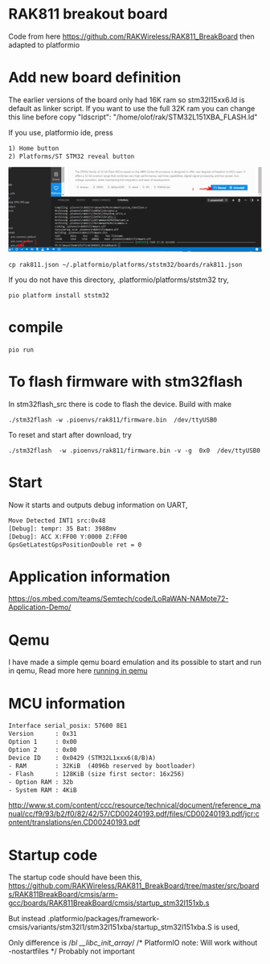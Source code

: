 # RAK811 breakout board

Code from here 
https://github.com/RAKWireless/RAK811_BreakBoard
then adapted to platformio

# Add new board definition

The earlier versions of the board only had 16K ram so stm32l15xx6.ld is default as linker script.
If you want to use the full 32K ram you can change this line before copy
        "ldscript": "/home/olof/rak/STM32L151XBA_FLASH.ld"

If you use, platformio ide, press

    1) Home button
    2) Platforms/ST STM32 reveal button

![instruction](instruction.png)


    cp rak811.json ~/.platformio/platforms/ststm32/boards/rak811.json

If you do not have this directory, .platformio/platforms/ststm32 try, 
    
    pio platform install ststm32


# compile
    
    pio run


# To flash firmware with  stm32flash
In stm32flash_src there is code to flash the device. Build with make

    ./stm32flash -w .pioenvs/rak811/firmware.bin  /dev/ttyUSB0
To reset and start after download, try

    ./stm32flash  -w .pioenvs/rak811/firmware.bin -v -g  0x0  /dev/ttyUSB0

# Start
Now it starts and outputs debug information on UART,

    Move Detected INT1 src:0x48
    [Debug]: tempr: 35 Bat: 3988mv
    [Debug]: ACC X:FF00 Y:0000 Z:FF00
    GpsGetLatestGpsPositionDouble ret = 0


# Application information

https://os.mbed.com/teams/Semtech/code/LoRaWAN-NAMote72-Application-Demo/

# Qemu
I have made a simple qemu board emulation and its possible to start and run in qemu,
Read more here [running in qemu](./QEMU.md)

# MCU information

    Interface serial_posix: 57600 8E1
    Version      : 0x31
    Option 1     : 0x00
    Option 2     : 0x00
    Device ID    : 0x0429 (STM32L1xxx6(8/B)A)
    - RAM        : 32KiB  (4096b reserved by bootloader)
    - Flash      : 128KiB (size first sector: 16x256)
    - Option RAM : 32b
    - System RAM : 4KiB

http://www.st.com/content/ccc/resource/technical/document/reference_manual/cc/f9/93/b2/f0/82/42/57/CD00240193.pdf/files/CD00240193.pdf/jcr:content/translations/en.CD00240193.pdf



# Startup code
The startup code should have been this,
https://github.com/RAKWireless/RAK811_BreakBoard/tree/master/src/boards/RAK811BreakBoard/cmsis/arm-gcc/boards/RAK811BreakBoard/cmsis/startup_stm32l151xb.s

But instead
    .platformio/packages/framework-cmsis/variants/stm32l1/stm32l151xba/startup_stm32l151xba.S
is used,

Only difference is
    /*bl __libc_init_array*/ /* PlatformIO note: Will work without -nostartfiles */
Probably not important